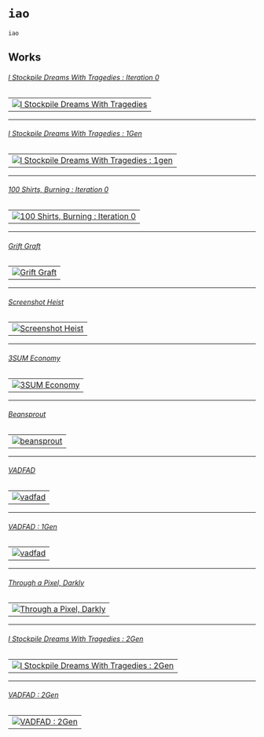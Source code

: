 # `iao`

`iao`

Works
---

###### [I Stockpile Dreams With Tragedies : Iteration 0](https://github.com/abetusk/iao/tree/main/i-stockpile-dreams-with-tragedies_iteration-0)

| |
|---|
| [![I Stockpile Dreams With Tragedies](img/stockpile-dream-tragedies_0.png)](https://github.com/abetusk/iao/tree/main/i-stockpile-dreams-with-tragedies_iteration-0) |

---

###### [I Stockpile Dreams With Tragedies : 1Gen](https://github.com/abetusk/iao/tree/main/i-stockpile-dreams-with-tragedies_1gen)

| |
|---|
| [![I Stockpile Dreams With Tragedies : 1gen](img/stockpile-dream-tragedies_1.png)](https://github.com/abetusk/iao/tree/main/i-stockpile-dreams-with-tragedies_1gen) |

---

###### [100 Shirts, Burning : Iteration 0](https://github.com/abetusk/iao/tree/main/100-shirts-burning_iteration-0)

| |
|---|
| [![100 Shirts, Burning : Iteration 0](img/100shirts_0.png)](https://github.com/abetusk/iao/tree/main/100-shirts-burning_iteration-0) |

---

###### [Grift Graft](https://github.com/abetusk/iao/tree/main/grift-graft)

| |
|---|
| [![Grift Graft](img/grift_graft_preview.png)](https://github.com/abetusk/iao/tree/main/grift-graft) |

---

###### [Screenshot Heist](https://github.com/abetusk/iao/tree/main/screenshot-heist)

| |
|---|
| [![Screenshot Heist](img/screenshot_heist.png)](https://github.com/abetusk/iao/tree/main/screenshot-heist) |

---

###### [3SUM Economy](https://github.com/abetusk/iao/tree/main/3sum-economy)

| |
|---|
| [![3SUM Economy](img/3sum_economy.png)](https://github.com/abetusk/iao/tree/main/3sum-economy) |

---

###### [Beansprout](https://github.com/abetusk/iao/tree/main/beansprout)

| |
|---|
| [![beansprout](img/beansprout.png)](https://github.com/abetusk/iao/tree/main/beansprout) |

---

###### [VADFAD](https://github.com/abetusk/iao/tree/main/vadfad)

| |
|---|
| [![vadfad](img/vadfad.png)](https://github.com/abetusk/iao/tree/main/vadfad) |

---

###### [VADFAD : 1Gen](https://github.com/abetusk/iao/tree/main/vadfad_1gne)

| |
|---|
| [![vadfad](img/vadfad_1gen.png)](https://github.com/abetusk/iao/tree/main/vadfad_1gen) |

---

###### [Through a Pixel, Darkly](https://github.com/abetusk/iao/tree/main/through-a-pixel-darkly)

| |
|---|
| [![Through a Pixel, Darkly](img/through_a_pixel_darkly.png)](https://github.com/abetusk/iao/tree/main/through-a-pixel-darkly) |


---

###### [I Stockpile Dreams With Tragedies : 2Gen](https://github.com/abetusk/iao/tree/main/i-stockpile-dreams-with-tragedies_2gen)

| |
|---|
| [![I Stockpile Dreams With Tragedies : 2Gen](img/stockpile-dream-tragedies_2.png)](https://github.com/abetusk/iao/tree/main/i-stockpile-dreams-with-tragedies_2gen) |

---

###### [VADFAD : 2Gen](https://github.com/abetusk/iao/tree/main/vadfad_2gen)

| |
|---|
| [![VADFAD : 2Gen](img/vadfad_2gen.png)](https://github.com/abetusk/iao/tree/main/vadfad_2gen) |

